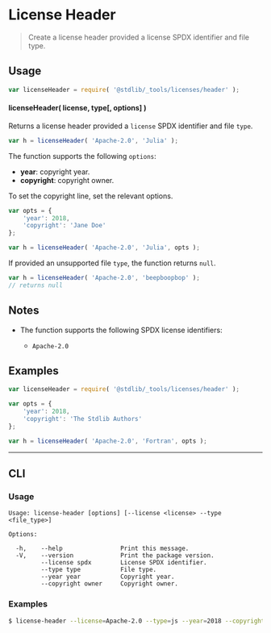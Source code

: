 <!--

@license Apache-2.0

Copyright (c) 2018 The Stdlib Authors.

Licensed under the Apache License, Version 2.0 (the "License");
you may not use this file except in compliance with the License.
You may obtain a copy of the License at

   http://www.apache.org/licenses/LICENSE-2.0

Unless required by applicable law or agreed to in writing, software
distributed under the License is distributed on an "AS IS" BASIS,
WITHOUT WARRANTIES OR CONDITIONS OF ANY KIND, either express or implied.
See the License for the specific language governing permissions and
limitations under the License.

-->

# License Header

> Create a license header provided a license SPDX identifier and file type.

<!-- Section to include introductory text. Make sure to keep an empty line after the intro `section` element and another before the `/section` close. -->

<section class="intro">

</section>

<!-- /.intro -->

<!-- Package usage documentation. -->

<section class="usage">

## Usage

```javascript
var licenseHeader = require( '@stdlib/_tools/licenses/header' );
```

#### licenseHeader( license, type\[, options] )

Returns a license header provided a `license` SPDX identifier and file `type`.

```javascript
var h = licenseHeader( 'Apache-2.0', 'Julia' );
```

The function supports the following `options`:

-   **year**: copyright year.
-   **copyright**: copyright owner.

To set the copyright line, set the relevant options.

```javascript
var opts = {
    'year': 2018,
    'copyright': 'Jane Doe'
};

var h = licenseHeader( 'Apache-2.0', 'Julia', opts );
```

If provided an unsupported file `type`, the function returns `null`.

```javascript
var h = licenseHeader( 'Apache-2.0', 'beepboopbop' );
// returns null
```

</section>

<!-- /.usage -->

<!-- Package usage notes. Make sure to keep an empty line after the `section` element and another before the `/section` close. -->

<section class="notes">

## Notes

-   The function supports the following SPDX license identifiers:

    -   `Apache-2.0`

</section>

<!-- /.notes -->

<!-- Package usage examples. -->

<section class="examples">

## Examples

<!-- eslint no-undef: "error" -->

```javascript
var licenseHeader = require( '@stdlib/_tools/licenses/header' );

var opts = {
    'year': 2018,
    'copyright': 'The Stdlib Authors'
};

var h = licenseHeader( 'Apache-2.0', 'Fortran', opts );
```

</section>

<!-- /.examples -->

<!-- Section for describing a command-line interface. -->

* * *

<section class="cli">

## CLI

<!-- CLI usage documentation. -->

<section class="usage">

### Usage

```text
Usage: license-header [options] [--license <license> --type <file_type>]

Options:

  -h,    --help                Print this message.
  -V,    --version             Print the package version.
         --license spdx        License SPDX identifier.
         --type type           File type.
         --year year           Copyright year.
         --copyright owner     Copyright owner.
```

</section>

<!-- /.usage -->

<!-- CLI usage notes. Make sure to keep an empty line after the `section` element and another before the `/section` close. -->

<section class="notes">

</section>

<!-- /.notes -->

<!-- CLI usage examples. -->

<section class="examples">

### Examples

```bash
$ license-header --license=Apache-2.0 --type=js --year=2018 --copyright='The Stdlib Authors'
```

</section>

<!-- /.examples -->

</section>

<!-- /.cli -->

<!-- Section to include cited references. If references are included, add a horizontal rule *before* the section. Make sure to keep an empty line after the `section` element and another before the `/section` close. -->

<section class="references">

</section>

<!-- /.references -->

<!-- Section for all links. Make sure to keep an empty line after the `section` element and another before the `/section` close. -->

<section class="links">

</section>

<!-- /.links -->
